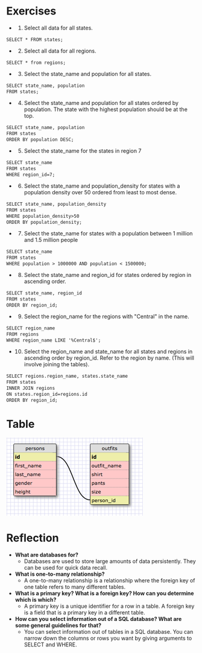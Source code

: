 # Exercises
*  1. Select all data for all states.

```
SELECT * FROM states;
```

* 2. Select all data for all regions.

```
SELECT * from regions;
```

* 3. Select the state_name and population for all states.

```
SELECT state_name, population
FROM states;
```

* 4. Select the state_name and population for all states ordered by population. The state with the highest population should be at the top.

```
SELECT state_name, population
FROM states
ORDER BY population DESC;
```

* 5. Select the state_name for the states in region 7

```
SELECT state_name
FROM states
WHERE region_id=7;
```

* 6. Select the state_name and population_density for states with a population density over 50 ordered from least to most dense.

```
SELECT state_name, population_density
FROM states
WHERE population_density>50
ORDER BY population_density;
```

* 7. Select the state_name for states with a population between 1 million and 1.5 million people

```
SELECT state_name
FROM states
WHERE population > 1000000 AND population < 1500000;
```

* 8. Select the state_name and region_id for states ordered by region in ascending order.

```
SELECT state_name, region_id
FROM states
ORDER BY region_id;
```

* 9. Select the region_name for the regions with "Central" in the name.

```
SELECT region_name
FROM regions
WHERE region_name LIKE '%Central$';
```

* 10. Select the region_name and state_name for all states and regions in ascending order by region_id. Refer to the region by name. (This will involve joining the tables).

```
SELECT regions.region_name, states.state_name
FROM states
INNER JOIN regions
ON states.region_id=regions.id
ORDER BY region_id;
```

# Table
![SQL table](sql_table.png)

# Reflection
* **What are databases for?**
  * Databases are used to store large amounts of data persistently. They can be used for quick data recall.
* **What is one-to-many relationship?**
  * A one-to-many relationship is a relationship where the foreign key of one table refers to many different tables.
* **What is a primary key? What is a foreign key? How can you determine which is which?**
  * A primary key is a unique identifier for a row in a table. A foreign key is a field that is a primary key in a different table.
* **How can you select information out of a SQL database? What are some general guidelines for that?**
  * You can select information out of tables in a SQL database. You can narrow down the columns or rows you want by giving arguments to SELECT and WHERE.